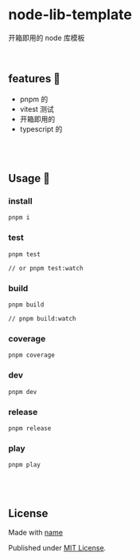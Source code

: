 # node-lib-template

开箱即用的 node 库模板

<br />

## features 🦕

- pnpm 的
- vitest 测试
- 开箱即用的
- typescript 的

<br />
<br />

## Usage 🦖

### install

```shell
pnpm i
```

### test

```shell
pnpm test

// or pnpm test:watch
```

### build

```shell
pnpm build

// pnpm build:watch
```

### coverage

```shell
pnpm coverage
```

### dev

```shell
pnpm dev
```

### release

```shell
pnpm release
```

### play

```shell
pnpm play
```

<br />
<br />

## License

Made with [name](https://github.com/name)

Published under [MIT License](./LICENSE).


<br />